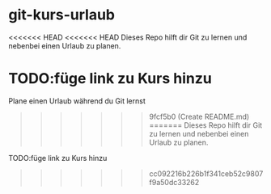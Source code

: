 # git-kurs-urlaub
<<<<<<< HEAD
<<<<<<< HEAD
Dieses Repo hilft dir Git zu lernen und nebenbei einen Urlaub zu planen.

TODO:füge link zu Kurs hinzu
=======
Plane einen Urlaub während du Git lernst
>>>>>>> 9fcf5b0 (Create README.md)
=======
Dieses Repo hilft dir Git zu lernen und nebenbei einen Urlaub zu planen.

TODO:füge link zu Kurs hinzu
>>>>>>> cc092216b226b1f341ceb52c9807f9a50dc33262
